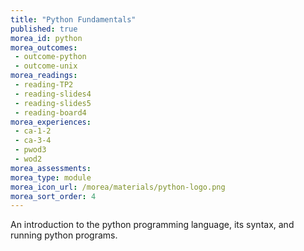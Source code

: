 ```yaml
---
title: "Python Fundamentals"
published: true
morea_id: python
morea_outcomes:
 - outcome-python
 - outcome-unix
morea_readings:
 - reading-TP2
 - reading-slides4
 - reading-slides5
 - reading-board4
morea_experiences:
 - ca-1-2
 - ca-3-4
 - pwod3
 - wod2
morea_assessments:
morea_type: module
morea_icon_url: /morea/materials/python-logo.png
morea_sort_order: 4
---
```


An introduction to the python programming language, its syntax, and running python programs.